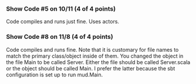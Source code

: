 ### Show Code #5 on 10/11 (4 of 4 points)

Code compiles and runs just fine. Uses actors.

### Show Code #8 on 11/8 (4 of 4 points)

Code compiles and runs fine. Note that it is customary for file names to match the primary class/object inside of
them. You changed the object in the file Main to be called Server. Either the file should be called Server.scala or the
object should be called Main. I prefer the latter because the sbt configuration is set up to run mud.Main.
